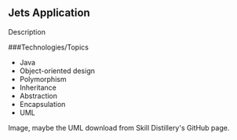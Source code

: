 ## Jets Application

Description

###Technologies/Topics
* Java
* Object-oriented design
 * Polymorphism
 * Inheritance
 * Abstraction
 * Encapsulation
* UML


Image, maybe the UML download from Skill Distillery's GitHub page.
